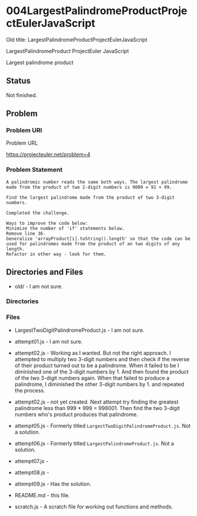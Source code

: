 # 004LargestPalindromeProductProjectEulerJavaScript

Old title: LargestPalindromeProductProjectEulerJavaScript

LargestPalindromeProduct ProjectEuler JavaScript

Largest palindrome product

## Status

Not finished.

## Problem

### Problem URl

Problem URL

https://projecteuler.net/problem=4

### Problem Statement

```
A palindromic number reads the same both ways. The largest palindrome made from the product of two 2-digit numbers is 9009 = 91 × 99.

Find the largest palindrome made from the product of two 3-digit numbers.

Completed the challenge.

Ways to improve the code below:
Minimize the number of 'if' statements below.
Remove line 36.
Generalize 'arrayProduct[i].toString().length' so that the code can be used for palindromes made from the product of an two digits of any length.
Refactor in other way - look for them.
```

## Directories and Files

- old/ - I am not sure.

### Directories

### Files

- LargestTwoDigitPalindromeProduct.js - I am not sure.

- attempt01.js - I am not sure.

- attempt02.js - Working as I wanted. But not the right approach. I attempted to multiply two 3-digit numbers and then check if the reverse of their product turned out to be a palindrome. When it failed to be I diminished one of the 3-digit numbers by 1. And then found the product of the two 3-digit numbers again. When that failed to produce a palindrome, I diminished the other 3-digit numbers by 1. and repeated the process.

- attempt02.js - not yet created. Next attempt
  try finding the greatest palindrome less than 999 \* 999 = 998001.
  Then find the two 3-digit numbers who's product produces that palindrome.

- attempt05.js - Formerly titled `LargestTwoDigitPalindromeProduct.js`. Not a solution.

- attempt06.js - Formerly titled `LargestPalindromeProduct.js`. Not a solution.

- attempt07.js -

- attempt08.js -

- attempt09.js - Has the solution.

- README.md - this file.

- scratch.js - A scratch file for working out functions and methods.
